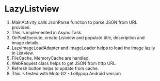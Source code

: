 # LazyListview

1. MainActivity calls JsonParse function to parse JSON from URL provided.
2. This is implemented in Async Task.
3. OnPostExecute, create Listview and populate title, description and image details.
4. LazyImageLoadAdapter and ImageLoader helps to load the image lazily in Listview.
5. FileCache, MemoryCache are handled.
6. WebRequest class helps to get JSON from http URL.
7. Refresh button helps to update from cache.
8. This is tested with Moto G2 - Lollypop Android version

